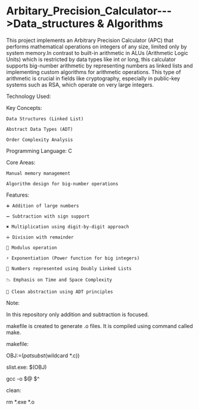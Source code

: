 # Arbitary_Precision_Calculator--->Data_structures & Algorithms

This project implements an Arbitrary Precision Calculator (APC) that performs mathematical operations on integers of any size, limited only by system memory.In contrast to built-in arithmetic in ALUs (Arithmetic Logic Units) which is restricted by data types like int or long, this calculator supports big-number arithmetic by representing numbers as linked lists and implementing custom algorithms for arithmetic operations.
This type of arithmetic is crucial in fields like cryptography, especially in public-key systems such as RSA, which operate on very large integers.

Technology Used:

Key Concepts:

    Data Structures (Linked List)

    Abstract Data Types (ADT)

    Order Complexity Analysis

Programming Language: C

Core Areas:

    Manual memory management

    Algorithm design for big-number operations

 Features:
 
    ➕ Addition of large numbers

    ➖ Subtraction with sign support

    ✖️ Multiplication using digit-by-digit approach

    ➗ Division with remainder

    🧮 Modulus operation

    ⚡ Exponentiation (Power function for big integers)

    🧱 Numbers represented using Doubly Linked Lists

    📉 Emphasis on Time and Space Complexity

    🧠 Clean abstraction using ADT principles

Note:

In this repository only addition and subtraction is focused.

makefile is created to generate .o files. It is compiled using command called make.

makefile:

OBJ:=$(patsubst %.c,%.o,$(wildcard *.c))

slist.exe: $(OBJ)

gcc -o $@ $^
        
clean:

   rm *.exe *.o


